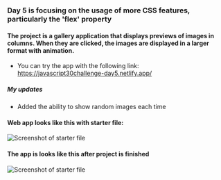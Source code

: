 ### Day 5 is focusing on the usage of more CSS features, particularly the 'flex' property
#### The project is a gallery application that displays previews of images in columns. When they are clicked, the images are displayed in a larger format with animation.

- You can try the app with the following link: https://javascript30challenge-day5.netlify.app/

##### My updates
- Added the ability to show random images each time

#### Web app looks like this with starter file:
![Screenshot of starter file](img/starter.png)

#### The app is looks like this after project is finished
![Screenshot of starter file](img/finished.png)
